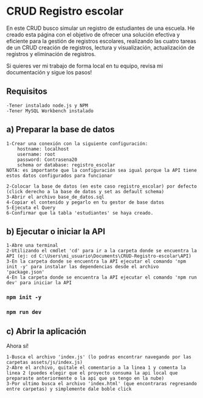 # CRUD Registro escolar

En este CRUD busco simular un registro de estudiantes de una escuela. He creado esta página con el objetivo de ofrecer una solución efectiva y eficiente para la gestión de registros escolares, realizando las cuatro tareas de un CRUD creación de registros, lectura y visualización, actualización de registros y eliminación de registros.

Si quieres ver mi trabajo de forma local en tu equipo, revisa mi documentación y sigue los pasos!

## Requisitos

    -Tener instalado node.js y NPM
    -Tener MySQL Workbench instalado

## a) Preparar la base de datos

    1-Crear una conexión con la siguiente configuración:
        hostname: localhost
        username: root
        password: Contrasena20
        schema or database: registro_escolar
    NOTA: es importante que la configuración sea igual porque la API tiene estos datos configurados para funcionar

    2-Colocar la base de datos (en este caso registro_escolar) por defecto (click derecho a la base de datos y set as default schema)
    3-Abrir el archivo base_de_datos.sql
    4-Copiar el contenido y pegarlo en tu gestor de base datos
    5-Ejecuta el Query 
    6-Confirmar que la tabla 'estudiantes' se haya creado. 

## b) Ejecutar o iniciar la API

    1-Abre una terminal
    2-Utilizando el cmdlet 'cd' para ir a la carpeta donde se encuentra la API (ej: cd C:\Users\mi_usuario\Documents\CRUD-Registro-escolar\API) 
    3-En la carpeta donde se encuentra la API ejecutar el comando 'npm init -y' para instalar las dependencias desde el archivo 'package.json'
    4-En la carpeta donde se encuentra la API ejecutar el comando 'npm run dev' para iniciar la API

### `npm init -y`
### `npm run dev`

## c) Abrir la aplicación

Ahora sí!

    1-Busca el archivo 'index.js' (lo podras encontrar navegando por las carpetas assets/js/index.js)
    2-Abre el archivo, quitale el comentario a la linea 1 y comenta la linea 2 (puedes elegir que el proyecto consuma la api local que preparaste anteriormente o la api que ya tengo en la nube)
    3-Por ultimo busca el archivo 'index.html' (que encontraras regresando entre carpetas) y simplemente dale boble click